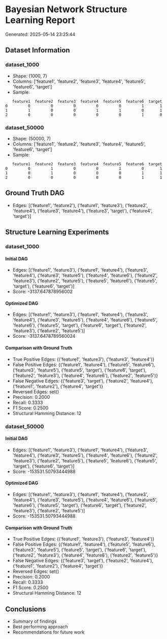 # Bayesian Network Structure Learning Report

Generated: 2025-05-14 23:25:44

## Dataset Information

### dataset_1000
- Shape: (1000, 7)
- Columns: ['feature1', 'feature2', 'feature3', 'feature4', 'feature5', 'feature6', 'target']
- Sample:

```
   feature1  feature2  feature3  feature4  feature5  feature6  target
0         0         0         0         0         0         1       1
1         1         0         0         1         1         0       1
2         0         0         0         0         0         1       0
```

### dataset_50000
- Shape: (50000, 7)
- Columns: ['feature1', 'feature2', 'feature3', 'feature4', 'feature5', 'feature6', 'target']
- Sample:

```
   feature1  feature2  feature3  feature4  feature5  feature6  target
0         0         1         0         0         1         0       1
1         0         1         0         0         0         1       1
2         0         0         0         0         0         1       1
```

## Ground Truth DAG

- Edges: [('feature1', 'feature2'), ('feature1', 'feature3'), ('feature2', 'feature4'), ('feature3', 'feature4'), ('feature3', 'target'), ('feature4', 'target')]

## Structure Learning Experiments

### dataset_1000

#### Initial DAG
- Edges: [('feature1', 'feature3'), ('feature1', 'feature4'), ('feature3', 'feature4'), ('feature3', 'feature5'), ('feature4', 'feature6'), ('feature2', 'feature3'), ('feature2', 'feature5'), ('feature5', 'feature6'), ('feature5', 'target'), ('feature6', 'target')]
- Score: -3137.647878956002

#### Optimized DAG
- Edges: [('feature1', 'feature3'), ('feature1', 'feature4'), ('feature3', 'feature4'), ('feature3', 'feature5'), ('feature4', 'feature6'), ('feature5', 'feature6'), ('feature5', 'target'), ('feature6', 'target'), ('feature2', 'feature3'), ('feature2', 'feature5')]
- Score: -3137.6478789560024

#### Comparison with Ground Truth
- True Positive Edges: {('feature1', 'feature3'), ('feature3', 'feature4')}
- False Positive Edges: {('feature1', 'feature4'), ('feature5', 'feature6'), ('feature3', 'feature5'), ('feature5', 'target'), ('feature6', 'target'), ('feature2', 'feature3'), ('feature4', 'feature6'), ('feature2', 'feature5')}
- False Negative Edges: {('feature3', 'target'), ('feature2', 'feature4'), ('feature1', 'feature2'), ('feature4', 'target')}
- Reversed Edges: set()
- Precision: 0.2000
- Recall: 0.3333
- F1 Score: 0.2500
- Structural Hamming Distance: 12

### dataset_50000

#### Initial DAG
- Edges: [('feature1', 'feature3'), ('feature1', 'feature4'), ('feature3', 'feature4'), ('feature3', 'feature5'), ('feature4', 'feature6'), ('feature2', 'feature3'), ('feature2', 'feature5'), ('feature5', 'feature6'), ('feature5', 'target'), ('feature6', 'target')]
- Score: -153531.50793444988

#### Optimized DAG
- Edges: [('feature1', 'feature3'), ('feature1', 'feature4'), ('feature3', 'feature4'), ('feature3', 'feature5'), ('feature4', 'feature6'), ('feature5', 'feature6'), ('feature5', 'target'), ('feature6', 'target'), ('feature2', 'feature3'), ('feature2', 'feature5')]
- Score: -153531.50793444988

#### Comparison with Ground Truth
- True Positive Edges: {('feature1', 'feature3'), ('feature3', 'feature4')}
- False Positive Edges: {('feature1', 'feature4'), ('feature5', 'feature6'), ('feature3', 'feature5'), ('feature5', 'target'), ('feature6', 'target'), ('feature2', 'feature3'), ('feature4', 'feature6'), ('feature2', 'feature5')}
- False Negative Edges: {('feature3', 'target'), ('feature2', 'feature4'), ('feature1', 'feature2'), ('feature4', 'target')}
- Reversed Edges: set()
- Precision: 0.2000
- Recall: 0.3333
- F1 Score: 0.2500
- Structural Hamming Distance: 12

## Conclusions

- Summary of findings
- Best performing approach
- Recommendations for future work

